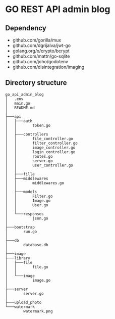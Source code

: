 ﻿# GO REST API admin blog

## Dependency

* github.com/gorilla/mux
* github.com/dgrijalva/jwt-go
* golang.org/x/crypto/bcrypt
* github.com/mattn/go-sqlite
* github.com/joho/godotenv
* github.com/disintegration/imaging

## Directory structure
```
go_api_admin_blog
│   .env
│   main.go
│   README.md
│
├───api
│   ├───auth
│   │       token.go
│   │
│   ├───controllers
│   │       file_controller.go
│   │       filter_controller.go
│   │       image_controller.go
│   │       login_controller.go
│   │       routes.go
│   │       server.go
│   │       user_controller.go
│   │
│   ├───fille
│   ├───middlewares
│   │       middlewares.go
│   │
│   ├───models
│   │       Filter.go
│   │       Image.go
│   │       User.go
│   │
│   └───responses
│           json.go
│
├───bootstrap
│       run.go
│
├───db
│       database.db
│
├───image
├───library
│   ├───file
│   │       file.go
│   │
│   └───image
│           image.go
│
├───server
│       server.go
│
├───upload_photo
└───watermark
        watermark.png
```